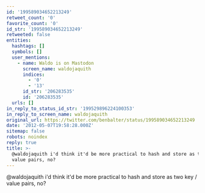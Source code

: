 ```yaml
---
id: '199589034652213249'
retweet_count: '0'
favorite_count: '0'
id_str: '199589034652213249'
retweeted: false
entities:
  hashtags: []
  symbols: []
  user_mentions:
    - name: Waldo is on Mastodon
      screen_name: waldojaquith
      indices:
        - '0'
        - '13'
      id_str: '206283535'
      id: '206283535'
  urls: []
in_reply_to_status_id_str: '199529896224100353'
in_reply_to_screen_name: waldojaquith
original_url: https://twitter.com/benbalter/status/199589034652213249
date: '2012-05-07T19:58:28.000Z'
sitemap: false
robots: noindex
reply: true
title: >-
  @waldojaquith i'd think it'd be more practical to hash and store as two key /
  value pairs, no?
---
```


@waldojaquith i'd think it'd be more practical to hash and store as two key / value pairs, no?